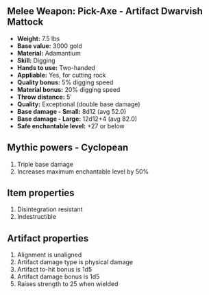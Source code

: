 ## Melee Weapon: Pick-Axe - Artifact Dwarvish Mattock

- **Weight:**                 7.5 lbs
- **Base value:**             3000 gold
- **Material:**               Adamantium
- **Skill:**                  Digging
- **Hands to use:**           Two-handed
- **Appliable:**              Yes, for cutting rock
- **Quality bonus:**          5% digging speed
- **Material bonus:**         20% digging speed
- **Throw distance:**         5'
- **Quality:**                Exceptional (double base damage)
- **Base damage - Small:**    8d12 (avg 52.0)
- **Base damage - Large:**    12d12+4 (avg 82.0)
- **Safe enchantable level:** +27 or below

## Mythic powers - Cyclopean
1. Triple base damage
2. Increases maximum enchantable level by 50%

## Item properties
1. Disintegration resistant
2. Indestructible

## Artifact properties
1. Alignment is unaligned
2. Artifact damage type is physical damage
3. Artifact to-hit bonus is 1d5
4. Artifact damage bonus is 1d5
5. Raises strength to 25 when wielded